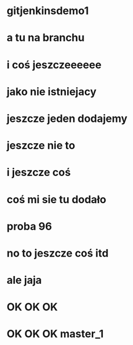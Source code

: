 # gitjenkinsdemo1

# a tu na branchu

# i coś jeszczeeeeee

# jako nie istniejacy 

# jeszcze jeden dodajemy

# jeszcze nie to

# i jeszcze coś

# coś mi sie tu dodało

# proba 96

# no to jeszcze coś itd

# ale jaja

# OK OK OK 

# OK OK OK  master_1

